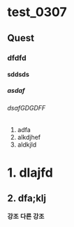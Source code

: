 # test_0307
## Quest
### dfdfd
#### sddsds
##### asdaf
###### dsafGDGDFF
1. adfa
2. alkdjhef
3. aldkjld
# 1. dlajfd
## 2. dfa;klj
**강조**
__다른 강조__

